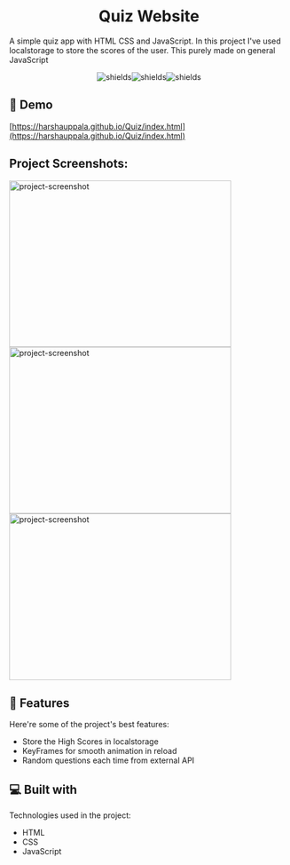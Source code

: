 <h1 align="center" id="title">Quiz Website</h1>

<p id="description">A simple quiz app with HTML CSS and JavaScript. In this project I've used localstorage to store the scores of the user. This purely made on general JavaScript</p>

<p align="center"><img src="https://img.shields.io/badge/html%20-%20string" alt="shields"><img src="https://img.shields.io/badge/CSS%20-%20string" alt="shields"><img src="https://img.shields.io/badge/JavaScript%20-%20string" alt="shields"></p>

<h2>🚀 Demo</h2>

[https://harshauppala.github.io/Quiz/index.html](https://harshauppala.github.io/Quiz/index.html)

<h2>Project Screenshots:</h2>

<img src="https://i.imgur.com/x3JOV5F.png" alt="project-screenshot" width="400" height="300/">

<img src="https://i.imgur.com/IlNeQQ8.png" alt="project-screenshot" width="400" height="300/">

<img src="https://i.imgur.com/QYeqApR.png" alt="project-screenshot" width="400" height="300/">


  
  
<h2>🧐 Features</h2>

Here're some of the project's best features:

*   Store the High Scores in localstorage
*   KeyFrames for smooth animation in reload
*   Random questions each time from external API

  
  
<h2>💻 Built with</h2>

Technologies used in the project:

*   HTML
*   CSS
*   JavaScript
